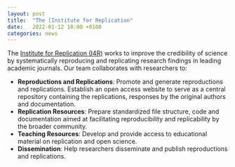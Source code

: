 ```yaml
---
layout: post
title:  "The [Institute for Replication"
date:   2022-01-12 10:00 +0100
categories: news
---
```


The [Institute for Replication (I4R)](https://i4replication.org/) works to improve the credibility of science by systematically reproducing and replicating research findings in leading academic journals. Our team collaborates with researchers to:

* **Reproductions and Replications**: Promote and generate reproductions and replications. Establish an open access website to serve as a central repository containing the replications, responses by the original authors and documentation.
* **Replication Resources**: Prepare standardized file structure, code and documentation aimed at facilitating reproducibility and replicability by the broader community.
* **Teaching Resources**: Develop and provide access to educational material on replication and open science.
* **Dissemination**: Help researchers disseminate and publish reproductions and replications.


